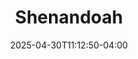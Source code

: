 ---
title: Shenandoah
Theatre: Alhambra Theatre & Dining
Venue: Alhambra Theatre
Season: 
date: 2025-04-30T11:12:50-04:00
opening_date: 1997-03-01
approx_date: month
showtimes:
featured_image: 
featured_image_alt: 
featured_image_caption: 
featured_image_attr: 
featured_image_attr_link: 
program:
Website: 
Tickets: 
show_details: 
cast:
- Sniper: Justin Murphy
- Ensemble:
  - Justin Murphy
crew:
orchestra:
genres: 
Description: 
---